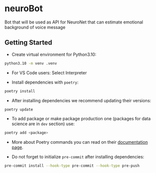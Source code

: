 # neuroBot

Bot that will be used as API for NeuroNet that can estimate emotional background of voice message

## Getting Started

- Create virtual environment for Python3.10:

```sh
python3.10 -m venv .venv
```

- For VS Code users: Select Interpreter

- Install dependencies with `poetry`:

```sh
poetry install
```

- After installing dependencies we recommend updating their versions:

```sh
poetry update
```

- To add package or make package production one (packages for data science are
  in `dev` section) use:

```sh
poetry add <package>
```

- More about Poetry commands you can read on their [documentation
  page](https://python-poetry.org/docs/cli/).

- Do not forget to initialize `pre-commit` after installing dependencies:

```sh
pre-commit install --hook-type pre-commit --hook-type pre-push
```

